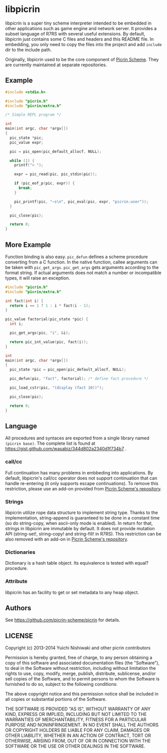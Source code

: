 # libpicrin

libpicrin is a super tiny scheme interpreter intended to be embedded in other applications such as game engine and network server. It provides a subset language of R7RS with several useful extensions. By default, libpicrin just contains some C files and headers and this README file. In embedding, you only need to copy the files into the project and add `include` dir to the include path.

Originally, libpicrin used to be the core component of [Picrin Scheme](https://github.com/picrin-scheme/picrin). They are currently maintained at separate repositories.

## Example

```c
#include <stdio.h>

#include "picrin.h"
#include "picrin/extra.h"

/* Simple REPL program */

int
main(int argc, char *argv[])
{
  pic_state *pic;
  pic_value expr;

  pic = pic_open(pic_default_allocf, NULL);

  while (1) {
    printf("> ");

    expr = pic_read(pic, pic_stdin(pic));

    if (pic_eof_p(pic, expr)) {
      break;
    }

    pic_printf(pic, "~s\n", pic_eval(pic, expr, "picrin.user"));
  }

  pic_close(pic);

  return 0;
}
```

## More Example

Function binding is also easy. `pic_defun` defines a scheme procedure converting from a C function. In the native function, callee arguments can be taken with `pic_get_args`. `pic_get_args` gets arguments according to the format string. If actual arguments does not match a number or incompatible types, it will raise an exception.

```c
#include "picrin.h"
#include "picrin/extra.h"

int fact(int i) {
  return i == 1 ? 1 : i * fact(i - 1);
}

pic_value factorial(pic_state *pic) {
  int i;

  pic_get_args(pic, "i", &i);

  return pic_int_value(pic, fact(i));
}

int
main(int argc, char *argv[])
{
  pic_state *pic = pic_open(pic_default_allocf, NULL);

  pic_defun(pic, "fact", factorial); /* define fact procedure */

  pic_load_cstr(pic, "(display (fact 10))");

  pic_close(pic);

  return 0;
}
```

## Language

All procedures and syntaces are exported from a single library named `(picrin base)`. The complete list is found at https://gist.github.com/wasabiz/344d802a2340d1f734b7 .

### call/cc

Full continuation has many problems in embbeding into applications. By default, libpicrin's call/cc operator does not support continuation that can handle re-entering (it only supports escape continuations). To remove this restriction, please use an add-on provided from [Picrin Scheme's repository](https://github.com/picrin-scheme/picrin/tree/master/contrib/03.callcc).

### Strings

libpicrin utilize rope data structure to implement string type. Thanks to the implementation, string-append is guaranteed to be done in a constant time (so do string-copy, when ascii-only mode is enabled). In return for that, strings in libpicrin are immutable by default. It does not provide mutation API (string-set!, string-copy! and string-fill! in R7RS). This restriction can be also removed with an add-on in [Picrin Scheme's repository](https://github.com/picrin-scheme/picrin/tree/master/contrib/03.mutable-string).

### Dictionaries

Dictionary is a hash table object. Its equivalence is tested with equal? procedure.

### Attribute

libpicrin has an facility to get or set metadata to any heap object.

## Authors

See https://github.com/picrin-scheme/picrin for details.

## LICENSE

Copyright (c) 2013-2014 Yuichi Nishiwaki and other picrin contributors

Permission is hereby granted, free of charge, to any person obtaining a copy of
this software and associated documentation files (the "Software"), to deal in
the Software without restriction, including without limitation the rights to
use, copy, modify, merge, publish, distribute, sublicense, and/or sell copies of
the Software, and to permit persons to whom the Software is furnished to do so,
subject to the following conditions:

The above copyright notice and this permission notice shall be included in all
copies or substantial portions of the Software.

THE SOFTWARE IS PROVIDED "AS IS", WITHOUT WARRANTY OF ANY KIND, EXPRESS OR
IMPLIED, INCLUDING BUT NOT LIMITED TO THE WARRANTIES OF MERCHANTABILITY, FITNESS
FOR A PARTICULAR PURPOSE AND NONINFRINGEMENT. IN NO EVENT SHALL THE AUTHORS OR
COPYRIGHT HOLDERS BE LIABLE FOR ANY CLAIM, DAMAGES OR OTHER LIABILITY, WHETHER
IN AN ACTION OF CONTRACT, TORT OR OTHERWISE, ARISING FROM, OUT OF OR IN
CONNECTION WITH THE SOFTWARE OR THE USE OR OTHER DEALINGS IN THE SOFTWARE.

